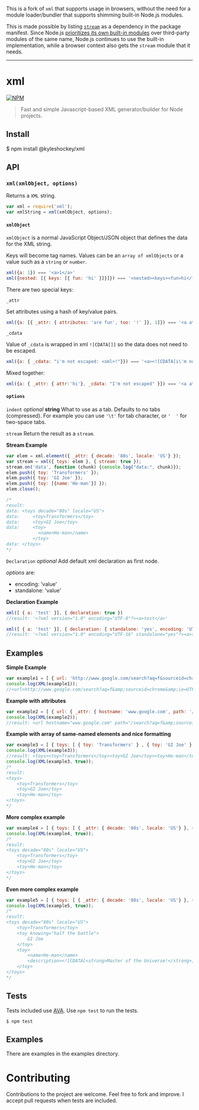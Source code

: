This is a fork of `xml` that supports usage in browsers, without the need for a module loader/bundler that supports shimming built-in Node.js modules.

This is made possible by listing [`stream`](https://www.npmjs.com/package/stream) as a dependency in the package manifest. Since Node.js [prioritizes its own built-in modules](https://nodejs.org/api/modules.html#modules_core_modules) over third-party modules of the same name, Node.js continues to use the built-in implementation, while a browser context also gets the `stream` module that it needs.

---

# xml

[![NPM](https://nodei.co/npm/@kyleshockey/xml.png?downloads=true)](https://nodei.co/npm/xml/)

> Fast and simple Javascript-based XML generator/builder for Node projects.

## Install

   $ npm install @kyleshockey/xml

## API

### `xml(xmlObject, options)`

Returns a `XML` string.

```js
var xml = require('xml');
var xmlString = xml(xmlObject, options);
```

#### `xmlObject`

`xmlObject` is a normal JavaScript Object/JSON object that defines the data for the XML string.

Keys will become tag names.
Values can be an `array of xmlObjects` or a value such as a `string` or `number`.

```js
xml({a: 1}) === '<a>1</a>'
xml({nested: [{ keys: [{ fun: 'hi' }]}]}) === '<nested><keys><fun>hi</fun></keys></nested>'
```

There are two special keys:

`_attr`

Set attributes using a hash of key/value pairs.

```js
xml({a: [{ _attr: { attributes: 'are fun', too: '!' }}, 1]}) === '<a attributes="are fun" too="!">1</a>'
````
`_cdata`

Value of `_cdata` is wrapped in xml `![CDATA[]]` so the data does not need to be escaped.

```js
xml({a: { _cdata: "i'm not escaped: <xml>!"}}) === '<a><![CDATA[i\'m not escaped: <xml>!]]></a>'
```

Mixed together:
```js
xml({a: { _attr: { attr:'hi'}, _cdata: "I'm not escaped" }}) === '<a attr="hi"><![CDATA[I\'m not escaped]]></a>'
```

#### `options`

`indent` _optional_ **string** What to use as a tab. Defaults to no tabs (compressed).
 For example you can use `'\t'` for tab character, or `'  '` for two-space tabs.

`stream` Return the result as a `stream`.

**Stream Example**

```js
var elem = xml.element({ _attr: { decade: '80s', locale: 'US'} });
var stream = xml({ toys: elem }, { stream: true });
stream.on('data', function (chunk) {console.log("data:", chunk)});
elem.push({ toy: 'Transformers' });
elem.push({ toy: 'GI Joe' });
elem.push({ toy: [{name:'He-man'}] });
elem.close();

/*
result:
data: <toys decade="80s" locale="US">
data:     <toy>Transformers</toy>
data:     <toy>GI Joe</toy>
data:     <toy>
            <name>He-man</name>
          </toy>
data: </toys>
*/
```

`Declaration` _optional_ Add default xml declaration as first node.

_options_ are:
* encoding: 'value'
* standalone: 'value'
          
**Declaration Example**

```js
xml([ { a: 'test' }], { declaration: true })
//result: '<?xml version="1.0" encoding="UTF-8"?><a>test</a>'

xml([ { a: 'test' }], { declaration: { standalone: 'yes', encoding: 'UTF-16' }})
//result: '<?xml version="1.0" encoding="UTF-16" standalone="yes"?><a>test</a>'
```

## Examples

**Simple Example**

```js
var example1 = [ { url: 'http://www.google.com/search?aq=f&sourceid=chrome&ie=UTF-8&q=opower' } ];
console.log(XML(example1));
//<url>http://www.google.com/search?aq=f&amp;sourceid=chrome&amp;ie=UTF-8&amp;q=opower</url>
```

**Example with attributes**

```js
var example2 = [ { url: { _attr: { hostname: 'www.google.com', path: '/search?aq=f&sourceid=chrome&ie=UTF-8&q=opower' }  } } ];
console.log(XML(example2));
//result: <url hostname="www.google.com" path="/search?aq=f&amp;sourceid=chrome&amp;ie=UTF-8&amp;q=opower"/>
```

**Example with array of same-named elements and nice formatting**

```js
var example3 = [ { toys: [ { toy: 'Transformers' } , { toy: 'GI Joe' }, { toy: 'He-man' } ] } ];
console.log(XML(example3));
//result: <toys><toy>Transformers</toy><toy>GI Joe</toy><toy>He-man</toy></toys>
console.log(XML(example3, true));
/*
result:
<toys>
    <toy>Transformers</toy>
    <toy>GI Joe</toy>
    <toy>He-man</toy>
</toys>
*/
```

**More complex example**

```js
var example4 = [ { toys: [ { _attr: { decade: '80s', locale: 'US'} }, { toy: 'Transformers' } , { toy: 'GI Joe' }, { toy: 'He-man' } ] } ];
console.log(XML(example4, true));
/*
result:
<toys decade="80s" locale="US">
    <toy>Transformers</toy>
    <toy>GI Joe</toy>
    <toy>He-man</toy>
</toys>
*/
```

**Even more complex example**

```js
var example5 = [ { toys: [ { _attr: { decade: '80s', locale: 'US'} }, { toy: 'Transformers' } , { toy: [ { _attr: { knowing: 'half the battle' } }, 'GI Joe'] }, { toy: [ { name: 'He-man' }, { description: { _cdata: '<strong>Master of the Universe!</strong>'} } ] } ] } ];
console.log(XML(example5, true));
/*
result:
<toys decade="80s" locale="US">
    <toy>Transformers</toy>
    <toy knowing="half the battle">
        GI Joe
    </toy>
    <toy>
        <name>He-man</name>
        <description><![CDATA[<strong>Master of the Universe!</strong>]]></description>
    </toy>
</toys>
*/
```

## Tests

Tests included use [AVA](https://ava.li). Use `npm test` to run the tests.

    $ npm test

## Examples

There are examples in the examples directory.

# Contributing

Contributions to the project are welcome. Feel free to fork and improve. I accept pull requests when tests are included.
